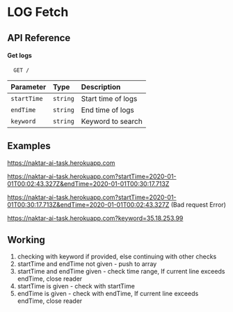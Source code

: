 # LOG Fetch

## API Reference

#### Get logs

```http
  GET /
```

| Parameter   | Type     | Description        |
| :---------- | :------- | :----------------- |
| `startTime` | `string` | Start time of logs |
| `endTime`   | `string` | End time of logs   |
| `keyword`   | `string` | Keyword to search  |

## Examples

https://naktar-ai-task.herokuapp.com

https://naktar-ai-task.herokuapp.com?startTime=2020-01-01T00:02:43.327Z&endTime=2020-01-01T00:30:17.713Z

https://naktar-ai-task.herokuapp.com?startTime=2020-01-01T00:30:17.713Z&endTime=2020-01-01T00:02:43.327Z (Bad request Error)

https://naktar-ai-task.herokuapp.com?keyword=35.18.253.99

## Working

1. checking with keyword if provided, else continuing with other checks
2. startTime and endTime not given - push to array
3. startTime and endTime given - check time range, If current line exceeds endTime, close reader
4. startTime is given - check with startTime
5. endTime is given - check with endTime, If current line exceeds endTime, close reader
